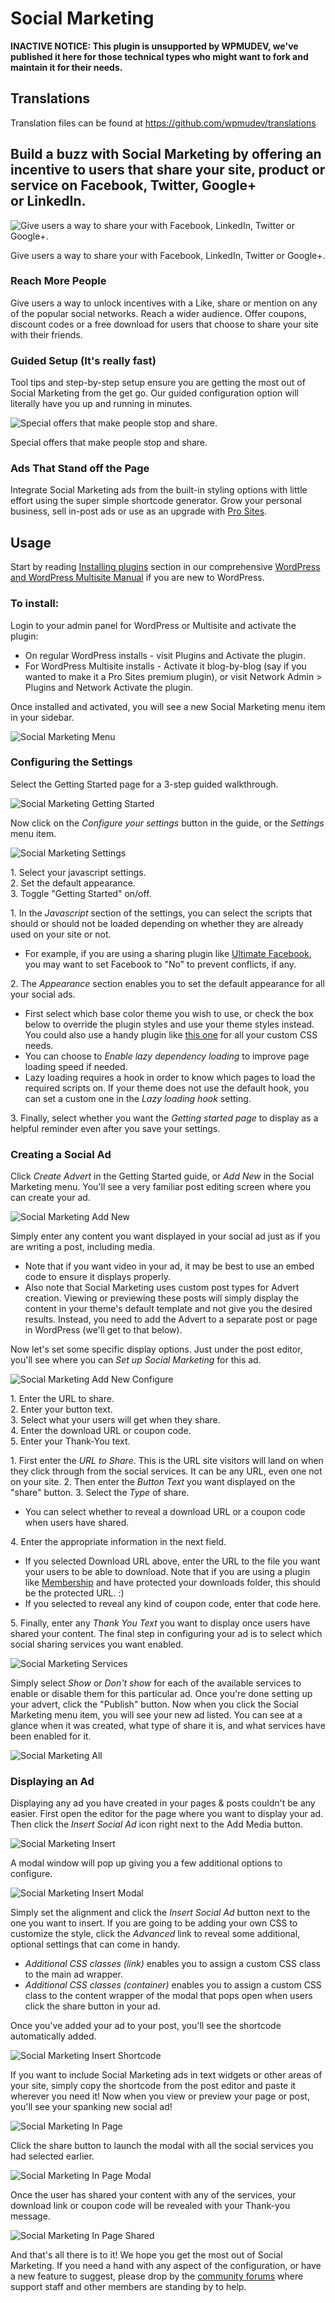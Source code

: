 # Social Marketing

**INACTIVE NOTICE: This plugin is unsupported by WPMUDEV, we've published it here for those technical types who might want to fork and maintain it for their needs.**

## Translations

Translation files can be found at https://github.com/wpmudev/translations

## Build a buzz with Social Marketing by offering an incentive to users that share your site, product or service on Facebook, Twitter, Google+ or LinkedIn.

 

![Give users a way to share your with Facebook, LinkedIn, Twitter or Google+.](https://premium.wpmudev.org/wp-content/uploads/2012/01/unnamed-1.jpg)

 Give users a way to share your with Facebook, LinkedIn, Twitter or Google+.

### Reach More People

Give users a way to unlock incentives with a Like, share or mention on any of the popular social networks. Reach a wider audience. Offer coupons, discount codes or a free download for users that choose to share your site with their friends. 

### Guided Setup (It's really fast)

Tool tips and step-by-step setup ensure you are getting the most out of Social Marketing from the get go. Our guided configuration option will literally have you up and running in minutes.  

![Special offers that make people stop and share.](https://premium.wpmudev.org/wp-content/uploads/2012/01/unnamed.jpg)

 Special offers that make people stop and share.

### Ads That Stand off the Page

Integrate Social Marketing ads from the built-in styling options with little effort using the super simple shortcode generator. Grow your personal business, sell in-post ads or use as an upgrade with [Pro Sites](https://premium.wpmudev.org/project/pro-sites/). 

## Usage

Start by reading [Installing plugins](../wpmu-manual/installing-regular-plugins-on-wpmu/) section in our comprehensive [WordPress and WordPress Multisite Manual](https://premium.wpmudev.org/manuals/wpmu-manual-2/) if you are new to WordPress.

### To install:

Login to your admin panel for WordPress or Multisite and activate the plugin:

*   On regular WordPress installs - visit Plugins and Activate the plugin.
*   For WordPress Multisite installs - Activate it blog-by-blog (say if you wanted to make it a Pro Sites premium plugin), or visit Network Admin > Plugins and Network Activate the plugin.

Once installed and activated, you will see a new Social Marketing menu item in your sidebar. 

![Social Marketing Menu](https://premium.wpmudev.org/wp-content/uploads/2012/01/social-marketing-1220-menu.png)

### Configuring the Settings

Select the Getting Started page for a 3-step guided walkthrough. 

![Social Marketing Getting Started](https://premium.wpmudev.org/wp-content/uploads/2012/01/social-marketing-1220-getting-started.png)

 Now click on the _Configure your settings_ button in the guide, or the _Settings_ menu item. 

![Social Marketing Settings](https://premium.wpmudev.org/wp-content/uploads/2012/01/social-marketing-1220-settings.png)


 1\. Select your javascript settings.  
2\. Set the default appearance.  
3\. Toggle "Getting Started" on/off.

 1\. In the _Javascript_ section of the settings, you can select the scripts that should or should not be loaded depending on whether they are already used on your site or not.

*   For example, if you are using a sharing plugin like [Ultimate Facebook](https://premium.wpmudev.org/project/ultimate-facebook/ "WordPress Facebook Plugin - Ultimate Facebook by WPMU DEV"), you may want to set Facebook to "No" to prevent conflicts, if any.

2\. The _Appearance_ section enables you to set the default appearance for all your social ads.

*   First select which base color theme you wish to use, or check the box below to override the plugin styles and use your theme styles instead. You could also use a handy plugin like [this one](http://wordpress.org/plugins/simple-custom-css/) for all your custom CSS needs.
*   You can choose to _Enable lazy dependency loading_ to improve page loading speed if needed.
*   Lazy loading requires a hook in order to know which pages to load the required scripts on. If your theme does not use the default hook, you can set a custom one in the _Lazy loading hook_ setting.

3\. Finally, select whether you want the _Getting started page_ to display as a helpful reminder even after you save your settings.

### Creating a Social Ad

Click _Create Advert_ in the Getting Started guide, or _Add New_ in the Social Marketing menu. You'll see a very familiar post editing screen where you can create your ad. 

![Social Marketing Add New](https://premium.wpmudev.org/wp-content/uploads/2012/01/social-marketing-1220-add-new.png)

 Simply enter any content you want displayed in your social ad just as if you are writing a post, including media.

*   Note that if you want video in your ad, it may be best to use an embed code to ensure it displays properly.
*   Also note that Social Marketing uses custom post types for Advert creation. Viewing or previewing these posts will simply display the content in your theme's default template and not give you the desired results. Instead, you need to add the Advert to a separate post or page in WordPress (we'll get to that below).

Now let's set some specific display options. Just under the post editor, you'll see where you can _Set up Social Marketing_ for this ad. 

![Social Marketing Add New Configure](https://premium.wpmudev.org/wp-content/uploads/2012/01/social-marketing-1220-add-new-configure.png)


 1\. Enter the URL to share.  
2\. Enter your button text.  
3\. Select what your users will get when they share.  
4\. Enter the download URL or coupon code.  
5\. Enter your Thank-You text.

 1\. First enter the _URL to Share_. This is the URL site visitors will land on when they click through from the social services. It can be any URL, even one not on your site. 2\. Then enter the _Button Text_ you want displayed on the "share" button. 3\. Select the _Type_ of share.

*   You can select whether to reveal a download URL or a coupon code when users have shared.

4\. Enter the appropriate information in the next field.

*   If you selected Download URL above, enter the URL to the file you want your users to be able to download. Note that if you are using a plugin like [Membership](https://premium.wpmudev.org/project/membership/ "WordPress Membership Plugin - WPMU DEV") and have protected your downloads folder, this should be the protected URL. :)
*   If you selected to reveal any kind of coupon code, enter that code here.

5\. Finally, enter any _Thank You Text_ you want to display once users have shared your content. The final step in configuring your ad is to select which social sharing services you want enabled. 

![Social Marketing Services](https://premium.wpmudev.org/wp-content/uploads/2012/01/social-marketing-1220-services.png)

 Simply select _Show_ or _Don't show_ for each of the available services to enable or disable them for this particular ad. Once you're done setting up your advert, click the "Publish" button. Now when you click the Social Marketing menu item, you will see your new ad listed. You can see at a glance when it was created, what type of share it is, and what services have been enabled for it. 

![Social Marketing All](https://premium.wpmudev.org/wp-content/uploads/2012/01/social-marketing-1220-all.png)

### Displaying an Ad

Displaying any ad you have created in your pages & posts couldn't be any easier. First open the editor for the page where you want to display your ad. Then click the _Insert Social Ad_ icon right next to the Add Media button. 

![Social Marketing Insert](https://premium.wpmudev.org/wp-content/uploads/2012/01/social-marketing-1220-insert.png)

 A modal window will pop up giving you a few additional options to configure. 

![Social Marketing Insert Modal](https://premium.wpmudev.org/wp-content/uploads/2012/01/social-marketing-1220-insert-modal.png)

 Simply set the alignment and click the _Insert Social Ad_ button next to the one you want to insert. If you are going to be adding your own CSS to customize the style, click the _Advanced_ link to reveal some additional, optional settings that can come in handy.

*   _Additional CSS classes (link)_ enables you to assign a custom CSS class to the main ad wrapper.
*   _Additional CSS classes (container)_ enables you to assign a custom CSS class to the content wrapper of the modal that pops open when users click the share button in your ad.

Once you've added your ad to your post, you'll see the shortcode automatically added. 

![Social Marketing Insert Shortcode](https://premium.wpmudev.org/wp-content/uploads/2012/01/social-marketing-1220-insert-shortcode.png)

 If you want to include Social Marketing ads in text widgets or other areas of your site, simply copy the shortcode from the post editor and paste it wherever you need it! Now when you view or preview your page or post, you'll see your spanking new social ad! 

![Social Marketing In Page](https://premium.wpmudev.org/wp-content/uploads/2012/01/social-marketing-1220-in-page.png)

 Click the share button to launch the modal with all the social services you had selected earlier. 

![Social Marketing In Page Modal](https://premium.wpmudev.org/wp-content/uploads/2012/01/social-marketing-1220-in-page-modal.png)

 Once the user has shared your content with any of the services, your download link or coupon code will be revealed with your Thank-you message. 

![Social Marketing In Page Shared](https://premium.wpmudev.org/wp-content/uploads/2012/01/social-marketing-1220-in-page-shared.png)

 And that's all there is to it! We hope you get the most out of Social Marketing. If you need a hand with any aspect of the configuration, or have a new feature to suggest, please drop by the [community forums](https://premium.wpmudev.org/forums/tags/social-marketing) where support staff and other members are standing by to help.
